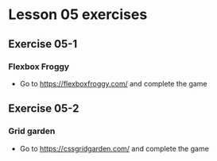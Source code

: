 # Lesson 05 exercises

## Exercise 05-1
### Flexbox Froggy
- Go to https://flexboxfroggy.com/ and complete the game

## Exercise 05-2
### Grid garden
- Go to https://cssgridgarden.com/ and complete the game